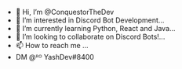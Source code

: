 - 👋 Hi, I’m @ConquestorTheDev
- 👀 I’m interested in Discord Bot Development...
- 🌱 I’m currently learning Python, React and Java...
- 💞️ I’m looking to collaborate on Discord Bots!...
- 📫 How to reach me ...
- DM @ᴿᴼ YashDev#8400 
<!---
ConquestorTheDev/ConquestorTheDev is a ✨ special ✨ repository because its `README.md` (this file) appears on your GitHub profile.
You can click the Preview link to take a look at your changes.
--->
